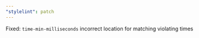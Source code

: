 ```yaml
---
"stylelint": patch
---
```


Fixed: `time-min-milliseconds` incorrect location for matching violating times
